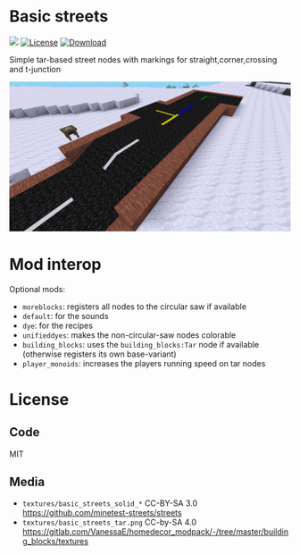 
# Basic streets

![](https://github.com/BuckarooBanzay/basic_streets/workflows/luacheck/badge.svg)
[![License](https://img.shields.io/badge/License-MIT%20and%20CC%20BY--SA%203.0-green.svg)](license.txt)
[![Download](https://img.shields.io/badge/Download-ContentDB-blue.svg)](https://content.minetest.net/packages/BuckarooBanzay/basic_streets)

Simple tar-based street nodes with markings for straight,corner,crossing and t-junction

![Screenshot](./screenshot.png)

# Mod interop

Optional mods:
* `moreblocks`: registers all nodes to the circular saw if available
* `default`: for the sounds
* `dye`: for the recipes
* `unifieddyes`: makes the non-circular-saw nodes colorable
* `building_blocks`: uses the `building_blocks:Tar` node if available (otherwise registers its own base-variant)
* `player_monoids`: increases the players running speed on tar nodes

# License

## Code

MIT

## Media

* `textures/basic_streets_solid_*` CC-BY-SA 3.0 https://github.com/minetest-streets/streets
* `textures/basic_streets_tar.png` CC-by-SA 4.0 https://gitlab.com/VanessaE/homedecor_modpack/-/tree/master/building_blocks/textures